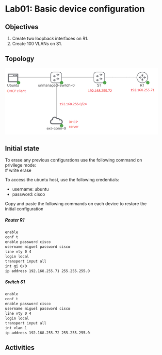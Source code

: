 # Lab01: Basic device configuration  

## Objectives

1. Create two loopback interfaces on R1.
2. Create 100 VLANs on S1.

## Topology

![Topology](/lab01/lab01.PNG)

## Initial state

To erase any previous configurations use the following command on privilege mode:  
\# write erase  

To access the ubuntu host, use the following credentials:  
- username: ubuntu
- password: cisco

Copy and paste the following commands on each device to restore the initial configuration  

##### Router R1
    enable
    conf t
    enable password cisco
    username miguel password cisco
    line vty 0 4
    login local
    transport input all
    int gi 0/0
    ip address 192.168.255.71 255.255.255.0

##### Switch S1
    enable
    conf t
    enable password cisco
    username miguel password cisco
    line vty 0 4
    login local
    transport input all
    int vlan 1
    ip address 192.168.255.72 255.255.255.0

## Activities
